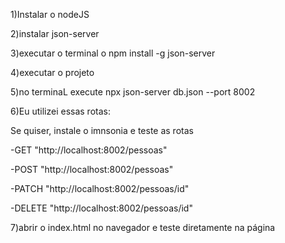 
1)Instalar o nodeJS

2)instalar json-server

3)executar o terminal o npm install -g json-server

4)executar o projeto

5)no terminaL execute npx json-server db.json --port 8002

6)Eu utilizei essas rotas: 

Se quiser, instale o imnsonia e teste as rotas 

-GET "http://localhost:8002/pessoas"

-POST "http://localhost:8002/pessoas"

-PATCH "http://localhost:8002/pessoas/id"

-DELETE "http://localhost:8002/pessoas/id"

7)abrir o index.html no navegador e teste diretamente na página